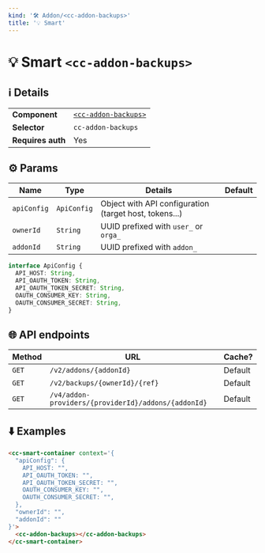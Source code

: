 ```yaml
---
kind: '🛠 Addon/<cc-addon-backups>'
title: '💡 Smart'
---
```

# 💡 Smart `<cc-addon-backups>`

## ℹ️ Details

<table>
  <tr><td><strong>Component    </strong> <td><a href="🛠-addon-cc-addon-backups--default-story"><code>&lt;cc-addon-backups&gt;</code></a>
  <tr><td><strong>Selector     </strong> <td><code>cc-addon-backups</code>
  <tr><td><strong>Requires auth</strong> <td>Yes
</table>

## ⚙️ Params

| Name        | Type        | Details                                                     | Default |
|-------------|-------------|-------------------------------------------------------------|---------|
| `apiConfig` | `ApiConfig` | Object with API configuration (target host, tokens...)      |         |
| `ownerId`   | `String`    | UUID prefixed with <code>user_</code> or <code>orga_</code> |         |
| `addonId`   | `String`    | UUID prefixed with <code>addon_</code>                      |         |

```typescript
interface ApiConfig {
  API_HOST: String,
  API_OAUTH_TOKEN: String,
  API_OAUTH_TOKEN_SECRET: String,
  OAUTH_CONSUMER_KEY: String,
  OAUTH_CONSUMER_SECRET: String,
}
```

## 🌐 API endpoints

| Method   | URL                                                 | Cache?  |
|----------|-----------------------------------------------------|---------|
| `GET`    | `/v2/addons/{addonId}`                              | Default |
| `GET`    | `/v2/backups/{ownerId}/{ref}`                       | Default |
| `GET`    | `/v4/addon-providers/{providerId}/addons/{addonId}` | Default |

## ⬇️️ Examples

```html
<cc-smart-container context='{
  "apiConfig": {
    API_HOST: "",
    API_OAUTH_TOKEN: "",
    API_OAUTH_TOKEN_SECRET: "",
    OAUTH_CONSUMER_KEY: "",
    OAUTH_CONSUMER_SECRET: "",
  },
  "ownerId": "",
  "addonId": ""
}'>
  <cc-addon-backups></cc-addon-backups>
</cc-smart-container>
```
